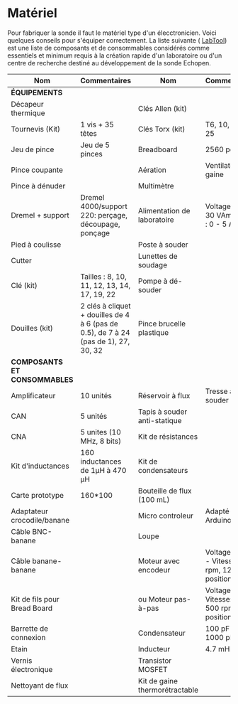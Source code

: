 # Matériel

Pour fabriquer la sonde il faut le matériel type d&#39;un élecctronicien. Voici quelques conseils pour s&#39;équiper correctement. La liste suivante ( [LabTool](http://echopen.org/index.php/LabTools)) est une liste de composants et de consommables considérés comme essentiels et minimum requis à la création rapide d&#39;un laboratoire ou d&#39;un centre de recherche destiné au développement de la sonde Echopen.

| **Nom** | **Commentaires** | **Nom** | **Commentaires** |
| --- | --- | --- | --- |
| **ÉQUIPEMENTS** 
| Décapeur thermique |   | Clés Allen (kit) |   |
| Tournevis (Kit) | 1 vis + 35 têtes | Clés Torx (kit) | T6, 10, 15, 20, 25 |
| Jeu de pince | Jeu de 5 pinces | Breadboard | 2560 ports |
| Pince coupante |   | Aération | Ventilateur + gaine |
| Pince à dénuder |   | Multimètre |   |
| Dremel + support | Dremel 4000/support 220: perçage, découpage, ponçage | Alimentation de laboratoire | Voltage : 0 - 30 VAmpérage : 0 - 5 A |
| Pied à coulisse |   | Poste à souder |   |
| Cutter |   | Lunettes de soudage |   |
| Clé (kit) | Tailles : 8, 10, 11, 12, 13, 14, 17, 19, 22 | Pompe à dé-souder |   |
| Douilles (kit) | 2 clés à cliquet + douilles de 4 à 6 (pas de 0.5), de 7 à 24 (pas de 1), 27, 30, 32 | Pince brucelle plastique |   |
| **COMPOSANTS ET CONSOMMABLES** 
| Amplificateur | 10 unités | Réservoir à flux | Tresse à souder |
| CAN | 5 unités | Tapis à souder anti-statique |   |
| CNA | 5 unites (10 MHz, 8 bits) | Kit de résistances |   |
| Kit d&#39;inductances | 160 inductances de 1µH à 470 µH | Kit de condensateurs |   |
| Carte prototype | 160\*100 | Bouteille de flux (100 mL) |   |
| Adaptateur crocodile/banane |   | Micro controleur | Adapté pour Arduino |
| Câble BNC-banane |   | Loupe |   |
| Câble banane-banane |   | Moteur avec encodeur | Voltage : 12 V - Vitesse : 500 rpm, 1216 positions |
| Kit de fils pour Bread Board |   | ou Moteur pas-à-pas |   Voltage: 12V  Vitesse:450-500 rpm  1080 positions |
| Barrette de connexion |   | Condensateur |   100 pF  470 pF  1000 pF |
| Etain |   | Inducteur |   4.7 mH |
| Vernis électronique |   | Transistor MOSFET |   |
| Nettoyant de flux |   | Kit de gaine  thermorétractable |   |


